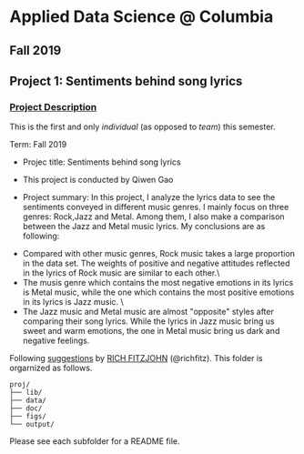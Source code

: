 # Applied Data Science @ Columbia
## Fall 2019
## Project 1: Sentiments behind song lyrics


### [Project Description](doc/Proj1_desc.md)
This is the first and only *individual* (as opposed to *team*) this semester. 

Term: Fall 2019

+ Projec title: Sentiments behind song lyrics
+ This project is conducted by Qiwen Gao

+ Project summary: In this project, I analyze the lyrics data to see the sentiments conveyed in different music genres. I mainly focus on three genres: Rock,Jazz and Metal. Among them, I also make a comparison between the Jazz and Metal music lyrics. My conclusions are as following:  
 * Compared with other music genres, Rock music takes a large proportion in the data set. The weights of positive and negative attitudes reflected in the lyrics of Rock music are similar to each other.\
 * The musis genre which contains the most negative emotions in its lyrics is Metal music, while the one which contains the most positive emotions in its lyrics is Jazz music. \
 * The Jazz music and Metal music are almost "opposite" styles after comparing their song lyrics. While the lyrics in Jazz music bring us sweet and warm emotions, the one in Metal music bring us dark and negative feelings. 

Following [suggestions](http://nicercode.github.io/blog/2013-04-05-projects/) by [RICH FITZJOHN](http://nicercode.github.io/about/#Team) (@richfitz). This folder is orgarnized as follows.

```
proj/
├── lib/
├── data/
├── doc/
├── figs/
└── output/
```

Please see each subfolder for a README file.
